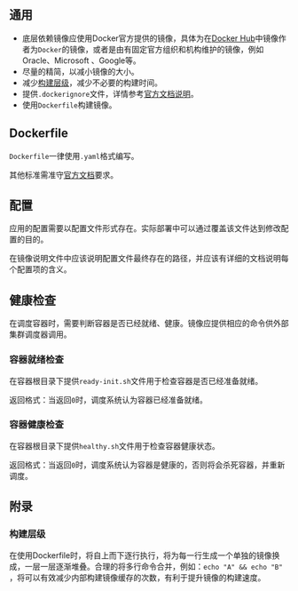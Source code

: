 ## 通用

+ 底层依赖镜像应使用Docker官方提供的镜像，具体为在[Docker Hub](https://store.docker.com)中镜像作者为`Docker`的镜像，或者是由有固定官方组织和机构维护的镜像，例如Oracle、Microsoft 、Google等。
+ 尽量的精简，以减小镜像的大小。
+ 减少[构建层级](#/构建层级)，减少不必要的构建时间。
+ 提供`.dockerignore`文件，详情参考[官方文档说明](https://docs.docker.com/engine/reference/builder/#dockerignore-file)。
+ 使用`Dockerfile`构建镜像。

## Dockerfile

`Dockerfile`一律使用`.yaml`格式编写。

其他标准需准守[官方文档](https://docs.docker.com/engine/reference/builder/)要求。

## 配置

应用的配置需要以配置文件形式存在。实际部署中可以通过覆盖该文件达到修改配置的目的。

在镜像说明文件中应该说明配置文件最终存在的路径，并应该有详细的文档说明每个配置项的含义。

## 健康检查

在调度容器时，需要判断容器是否已经就绪、健康。镜像应提供相应的命令供外部集群调度器调用。

### 容器就绪检查

在容器根目录下提供`ready-init.sh`文件用于检查容器是否已经准备就绪。

返回格式：当返回`0`时，调度系统认为容器已经准备就绪。

### 容器健康检查

在容器根目录下提供`healthy.sh`文件用于检查容器健康状态。

返回格式：当返回`0`时，调度系统认为容器是健康的，否则将会杀死容器，并重新调度。



## 附录

### 构建层级

在使用Dockerfile时，将自上而下逐行执行，将为每一行生成一个单独的镜像换成，一层一层逐渐堆叠。合理的将多行命令合并，例如：`echo "A" && echo "B" `，将可以有效减少内部构建镜像缓存的次数，有利于提升镜像的构建速度。